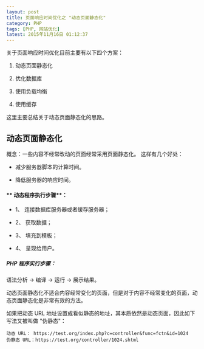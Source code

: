 ```yaml
---
layout: post
title: 页面响应时间优化之 "动态页面静态化"
category: PHP
tags: [PHP, 网站优化]
latest: 2015年11月16日 01:12:37
---
```


关于页面响应时间优化目前主要有以下四个方案：

1. 动态页面静态化

2. 优化数据库

3. 使用负载均衡

4. 使用缓存

这里主要总结关于动态页面静态化的思路。

动态页面静态化
-

概念：一些内容不经常改动的页面经常采用页面静态化。 这样有几个好处：

- 减少服务器脚本的计算时间。

- 降低服务器的响应时间。

#### ** 动态程序执行步骤**：

- 1、 连接数据库服务器或者缓存服务器；

- 2、  获取数据；

- 3、 填充到模板；

- 4、 呈现给用户。

##### **PHP 程序实行步骤**：

语法分析 -> 编译 -> 运行 -> 展示结果。

动态页面静态化不适合内容经常变化的页面，但是对于内容不经常变化的页面，动态页面静态化是非常有效的方法。

如果把动态 URL 地址设置成看似静态的地址，其本质依然是动态页面，因此如下写法又被叫做 "伪静态"：

```
动态 URL： https://test.org/index.php?c=controller&func=fctn&id=1024
伪静态 URL：https://test.org/controller/1024.shtml
```
